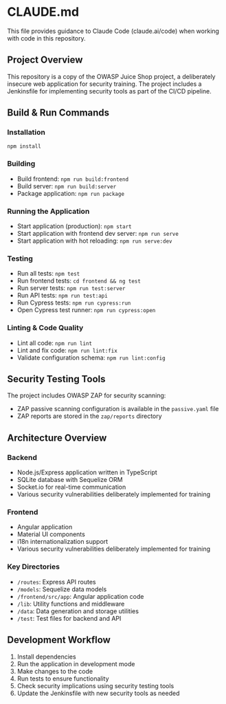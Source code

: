 # CLAUDE.md

This file provides guidance to Claude Code (claude.ai/code) when working with code in this repository.

## Project Overview
This repository is a copy of the OWASP Juice Shop project, a deliberately insecure web application for security training. The project includes a Jenkinsfile for implementing security tools as part of the CI/CD pipeline.

## Build & Run Commands

### Installation
```
npm install
```

### Building
- Build frontend: `npm run build:frontend`
- Build server: `npm run build:server`
- Package application: `npm run package`

### Running the Application
- Start application (production): `npm start`
- Start application with frontend dev server: `npm run serve`
- Start application with hot reloading: `npm run serve:dev`

### Testing
- Run all tests: `npm test`
- Run frontend tests: `cd frontend && ng test`
- Run server tests: `npm run test:server`
- Run API tests: `npm run test:api`
- Run Cypress tests: `npm run cypress:run`
- Open Cypress test runner: `npm run cypress:open`

### Linting & Code Quality
- Lint all code: `npm run lint`
- Lint and fix code: `npm run lint:fix`
- Validate configuration schema: `npm run lint:config`

## Security Testing Tools
The project includes OWASP ZAP for security scanning:
- ZAP passive scanning configuration is available in the `passive.yaml` file
- ZAP reports are stored in the `zap/reports` directory

## Architecture Overview

### Backend
- Node.js/Express application written in TypeScript
- SQLite database with Sequelize ORM
- Socket.io for real-time communication
- Various security vulnerabilities deliberately implemented for training

### Frontend
- Angular application
- Material UI components
- i18n internationalization support
- Various security vulnerabilities deliberately implemented for training

### Key Directories
- `/routes`: Express API routes
- `/models`: Sequelize data models
- `/frontend/src/app`: Angular application code
- `/lib`: Utility functions and middleware
- `/data`: Data generation and storage utilities
- `/test`: Test files for backend and API

## Development Workflow
1. Install dependencies
2. Run the application in development mode
3. Make changes to the code
4. Run tests to ensure functionality
5. Check security implications using security testing tools
6. Update the Jenkinsfile with new security tools as needed